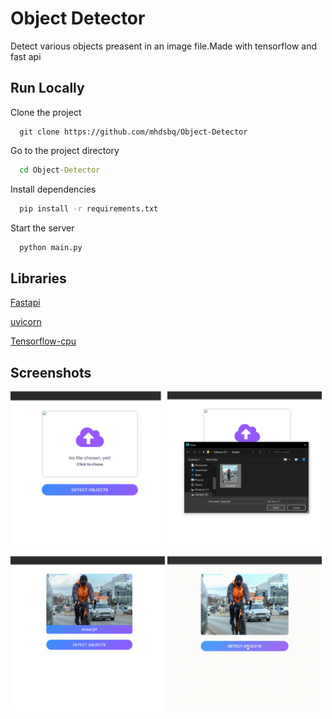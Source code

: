 
# Object Detector

Detect various objects preasent in an image file.Made with tensorflow and fast api
 

## Run Locally

Clone the project

```git
  git clone https://github.com/mhdsbq/Object-Detector
```

Go to the project directory

```cmd
  cd Object-Detector
```

Install dependencies

```cmd
  pip install -r requirements.txt
```

Start the server

```bash
  python main.py
```

  
## Libraries

[Fastapi](https://linktodocumentationhttps://github.com/tiangolo/fastapi)

[uvicorn](#)

[Tensorflow-cpu](#)

  
## Screenshots

<p float="left">
  <img src="https://github.com/mhdsbq/Object-Detector/blob/main/readme-images/1.png?raw=true" width="49%" />
  <img src="https://github.com/mhdsbq/Object-Detector/blob/main/readme-images/2.png?raw=true" width="49%" />
</p>
<p>
  <img src="https://github.com/mhdsbq/Object-Detector/blob/main/readme-images/3.png?raw=true" width="49%" />
  <img src="https://github.com/mhdsbq/Object-Detector/blob/main/readme-images/Untitled%20design%20(2).gif?raw=true" width="49%" />
</p>
